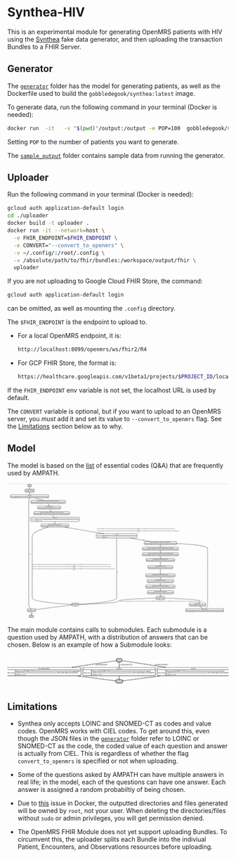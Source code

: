 # Synthea-HIV

This is an experimental module for generating OpenMRS patients with HIV using
the [Synthea](https://github.com/synthetichealth/synthea) fake data generator,
and then uploading the transaction Bundles to a FHIR Server.

## Generator

The [`generator`](generator) folder has the model for generating patients, as
well as the Dockerfile used to build the `gobbledegook/synthea:latest` image.

To generate data, run the following command in your terminal (Docker is needed):

```bash
docker run  -it   -v "$(pwd)"/output:/output -e POP=100  gobbledegook/synthea:latest
```

Setting `POP` to the number of patients you want to generate.

The [`sample_output`](sample_output) folder contains sample data from running
the generator.

## Uploader

Run the following command in your terminal (Docker is needed):

```bash
gcloud auth application-default login
cd ./uploader
docker build -t uploader .
docker run -it --network=host \
  -e FHIR_ENDPOINT=$FHIR_ENDPOINT \
  -e CONVERT="--convert_to_openmrs" \
  -v ~/.config/:/root/.config \
  -v /absolute/path/to/fhir/bundles:/workspace/output/fhir \
  uploader
```

If you are not uploading to Google Cloud FHIR Store, the command:

  ```bash
  gcloud auth application-default login
  ```

can be omitted, as well as mounting the `.config` directory.

The `$FHIR_ENDPOINT` is the endpoint to upload to.

* For a local OpenMRS endpoint, it is:

    ```bash
    http://localhost:8099/openmrs/ws/fhir2/R4
    ```

* For GCP FHIR Store, the format is:

  ```bash
  https://healthcare.googleapis.com/v1beta1/projects/$PROJECT_ID/locations/$LOCATION/datasets/$DATASET/fhirStores/$FHIR_STORE/fhir
  ```

If the `FHIR_ENDPOINT` env variable is not set, the localhost URL is used by
default.

The `CONVERT` variable is optional, but if you want to upload to an OpenMRS
server, you _must_ add it and set its value to `--convert_to_openmrs` flag. See
the [Limitations](#Limitations) section below as to why.

## Model

The model is based on the
[list](https://github.com/GoogleCloudPlatform/openmrs-fhir-analytics/issues/179#issuecomment-895040775)
of essential codes (Q&A) that are frequently used by AMPATH.

![alt text](generator/model.png "Simple HIV Workflow")

The main module contains calls to submodules. Each submodule is a question used
by AMPATH, with a distribution of answers that can be chosen. Below is an
example of how a Submodule looks:

![alt text](generator/submodule.png "Simple HIV Workflow")

## Limitations

* Synthea only accepts LOINC and SNOMED-CT as codes and value codes. OpenMRS
  works with CIEL codes. To get around this, even though the JSON files in the
  [`generator`](generator) folder refer to LOINC or SNOMED-CT as the code, the
  coded value of each question and answer is actually from CIEL. This is
  regardless of whether the flag `convert_to_openmrs` is specified or not when
  uploading.

* Some of the questions asked by AMPATH can have multiple answers in real life;
  in the model, each of the questions can have one answer. Each answer is
  assigned a random probabiltiy of being chosen.

* Due to [this](https://github.com/moby/moby/issues/2259) issue in Docker, the
  outputted directories and files generated will be owned by `root`, not your
  user. When deleting the directories/files without `sudo` or admin privileges,
  you will get permission denied.

* The OpenMRS FHIR Module does not yet support uploading Bundles. To circumvent
  this, the uploader splits each Bundle into the indiviual Patient, Encounters,
  and Observations resources before uploading.
